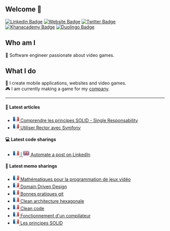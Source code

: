 ## Welcome 👋

[![Linkedin Badge](https://img.shields.io/badge/-linkedin-blue?style=flat&logo=Linkedin&logoColor=white&link=https://www.linkedin.com/in/tanguy-chenier/)](https://www.linkedin.com/in/tanguy-chenier/)
[![Website Badge](https://img.shields.io/badge/-tansoftware-47CCCC?style=flat&logo=Google-Chrome&logoColor=white&link=https://www.tansoftware.com)](https://www.tansoftware.com)
[![Twitter Badge](https://img.shields.io/badge/-twitter-1ca0f1?style=flat&labelColor=1ca0f1&logo=twitter&logoColor=white&link=https://twitter.com/ChenierTanguy)](https://twitter.com/ChenierTanguy)
[![Khanacademy Badge](https://img.shields.io/badge/-khanacademy-14BF96?style=flat&labelColor=14BF96&logo=khanacademy&logoColor=white&link=https://fr.khanacademy.org/profile/tanguychenier)](https://fr.khanacademy.org/profile/tanguychenier)
[![Duolingo Badge](https://img.shields.io/badge/-duolingo-yellow?style=flat&labelColor=yellow&logo=khanacademy&logoColor=white&link=https://www.duolingo.com/profile/tchenier)](https://www.duolingo.com/profile/tchenier)
## Who am I
🚀 Software engineer passionate about video games.

## What I do
💭 I create mobile applications, websites and video games.     
🎮 I am currently making a game for my [company](https://github.com/Tan-Software).

------------

#### 📒 Latest articles

- [<img src="https://raw.githubusercontent.com/gosquared/flags/master/flags/flags/shiny/24/France.png" width="20"/> Comprendre les principes SOLID - Single Responsability](https://tansoftware.com/community/article/comprendre-les-principes-solid---s)
- [<img src="https://raw.githubusercontent.com/gosquared/flags/master/flags/flags/shiny/24/France.png" width="20"/> Utiliser Rector avec Symfony](https://tansoftware.com/community/article/utiliser-rector-avec-symfony)

#### ‍💻 Latest code sharings

- [<img src="https://raw.githubusercontent.com/gosquared/flags/master/flags/flags/shiny/24/France.png" width="20"/> | <img src="https://raw.githubusercontent.com/gosquared/flags/master/flags/flags/shiny/24/United-Kingdom.png" width="20"/> Automate a post on LinkedIn](https://github.com/Tan-Software/automate-linkedin-posting)

#### 📝 Latest memo sharings
- [<img src="https://raw.githubusercontent.com/gosquared/flags/master/flags/flags/shiny/24/France.png" width="20"/> Mathématiques pour la programmation de jeux vidéo](https://github.com/Tan-Software/Mathematiques-pour-la-programmation-de-jeux-video)
- [<img src="https://raw.githubusercontent.com/gosquared/flags/master/flags/flags/shiny/24/France.png" width="20"/> Domain Driven Design](https://github.com/Tan-Software/domain-driven-design)
- [<img src="https://raw.githubusercontent.com/gosquared/flags/master/flags/flags/shiny/24/France.png" width="20"/> Bonnes pratiques git](https://github.com/Tan-Software/bonnes-pratiques-git)
- [<img src="https://raw.githubusercontent.com/gosquared/flags/master/flags/flags/shiny/24/France.png" width="20"/> Clean architecture hexagonale](https://github.com/Tan-Software/clean-architecture-hexagonale)
- [<img src="https://raw.githubusercontent.com/gosquared/flags/master/flags/flags/shiny/24/France.png" width="20"/> Clean code](https://github.com/Tan-Software/clean-code)
- [<img src="https://raw.githubusercontent.com/gosquared/flags/master/flags/flags/shiny/24/France.png" width="20"/> Fonctionnement d'un compilateur](https://github.com/Tan-Software/fonctionnement-compilateur)
- [<img src="https://raw.githubusercontent.com/gosquared/flags/master/flags/flags/shiny/24/France.png" width="20"/> Les principes SOLID](https://github.com/Tan-Software/les-principes-solid)
